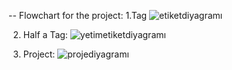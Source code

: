 -- Flowchart for the project: 1.Tag
 ![etiketdiyagramı](https://github.com/YusufAtti/DokuWiki/assets/158186024/32de54d3-1950-4925-a615-b361de4f6a05)


2. Half a Tag: 
![yetimetiketdiyagramı](https://github.com/YusufAtti/DokuWiki/assets/158186024/2a415c52-f008-4729-920f-df69f2699c96)

3. Project:
![projediyagramı](https://github.com/YusufAtti/DokuWiki/assets/158186024/cac7a407-b502-4f77-88c3-35364ed23025) 
   

